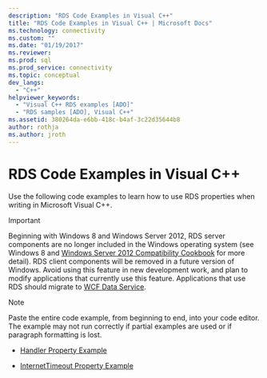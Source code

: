 ```yaml
---
description: "RDS Code Examples in Visual C++"
title: "RDS Code Examples in Visual C++ | Microsoft Docs"
ms.technology: connectivity
ms.custom: ""
ms.date: "01/19/2017"
ms.reviewer: 
ms.prod: sql  
ms.prod_service: connectivity
ms.topic: conceptual
dev_langs: 
  - "C++"
helpviewer_keywords: 
  - "Visual C++ RDS examples [ADO]"
  - "RDS samples [ADO], Visual C++"
ms.assetid: 380264da-e6bb-418c-b4af-3c22d35644b8
author: rothja
ms.author: jroth
---
```

# RDS Code Examples in Visual C++
Use the following code examples to learn how to use RDS properties when writing in Microsoft Visual C++.  
  
> [!IMPORTANT]
>  Beginning with Windows 8 and Windows Server 2012, RDS server components are no longer included in the Windows operating system (see Windows 8 and [Windows Server 2012 Compatibility Cookbook](https://www.microsoft.com/download/details.aspx?id=27416) for more detail). RDS client components will be removed in a future version of Windows. Avoid using this feature in new development work, and plan to modify applications that currently use this feature. Applications that use RDS should migrate to [WCF Data Service](https://go.microsoft.com/fwlink/?LinkId=199565).  
  
> [!NOTE]
>  Paste the entire code example, from beginning to end, into your code editor. The example may not run correctly if partial examples are used or if paragraph formatting is lost.  
  
-   [Handler Property Example](../../../ado/reference/rds-api/handler-property-example-vc.md)  
  
-   [InternetTimeout Property Example](../../../ado/reference/rds-api/internettimeout-property-example-vc.md)


